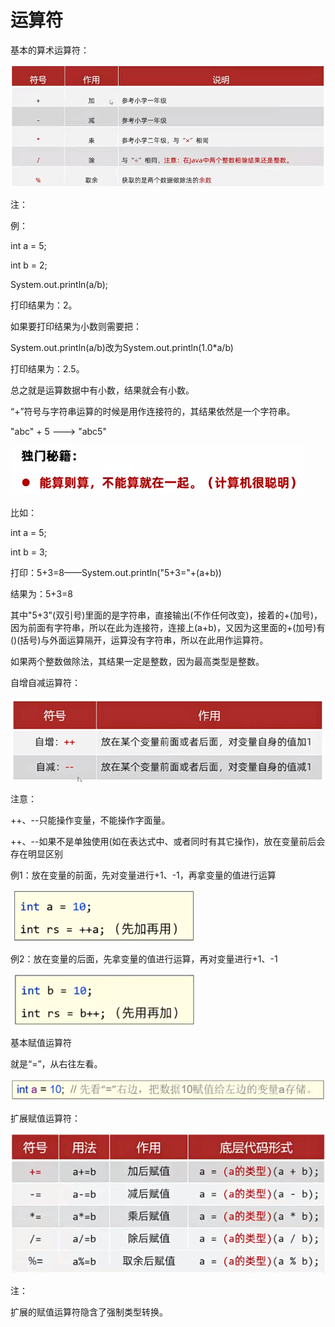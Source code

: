 # 运算符

基本的算术运算符：

![image-20240815111719903](运算符\image-20240815111719903.png)

注：

例：

int a = 5;

int b = 2;

System.out.println(a/b);

打印结果为：2。

如果要打印结果为小数则需要把：

System.out.println(a/b)改为System.out.println(1.0*a/b)

打印结果为：2.5。

总之就是运算数据中有小数，结果就会有小数。

“+”符号与字符串运算的时候是用作连接符的，其结果依然是一个字符串。

"abc" + 5 ---> "abc5"

![image-20240815113935655](运算符/image-20240815113935655-1723694578929-1.png)

比如：

int a = 5;

int b = 3;

打印：5+3=8——System.out.println("5+3="+(a+b))

结果为：5+3=8

其中"5+3"(双引号)里面的是字符串，直接输出(不作任何改变)，接着的+(加号)，因为前面有字符串，所以在此为连接符，连接上(a+b)，又因为这里面的+(加号)有()(括号)与外面运算隔开，运算没有字符串，所以在此用作运算符。

如果两个整数做除法，其结果一定是整数，因为最高类型是整数。

自增自减运算符：

![image-20240820102000558](运算符/image-20240820102000558.png)

注意：

++、--只能操作变量，不能操作字面量。

++、--如果不是单独使用(如在表达式中、或者同时有其它操作)，放在变量前后会存在明显区别

例1：放在变量的前面，先对变量进行+1、-1，再拿变量的值进行运算

​        ![image-20240820102618514](运算符/image-20240820102618514.png)

例2：放在变量的后面，先拿变量的值进行运算，再对变量进行+1、-1

​          ![image-20240820102818145](运算符/image-20240820102818145.png)

基本赋值运算符

就是“=”，从右往左看。

![image-20240820103134104](运算符/image-20240820103134104.png)

扩展赋值运算符：

![image-20240820103350628](运算符/image-20240820103350628.png)

注：

扩展的赋值运算符隐含了强制类型转换。
